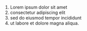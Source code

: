 1. Lorem ipsum dolor sit amet
2. consectetur adipiscing elit
3. sed do eiusmod tempor incididunt 
4. ut labore et dolore magna aliqua.